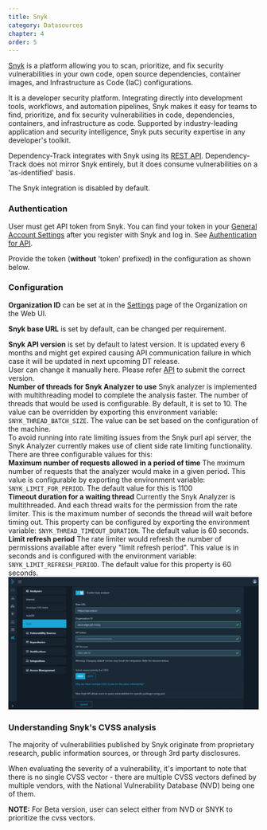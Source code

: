 ```yaml
---
title: Snyk
category: Datasources
chapter: 4
order: 5
---
```


[Snyk](https://security.snyk.io) is a platform allowing you to scan, prioritize, and fix security vulnerabilities in your own code, open source dependencies, container images, and Infrastructure as Code (IaC) configurations.

It is a developer security platform. Integrating directly into development tools, workflows, and automation pipelines, Snyk makes it easy for teams to find, prioritize, and fix security vulnerabilities in code, dependencies, containers, and infrastructure as code. Supported by industry-leading application and security intelligence, Snyk puts security expertise in any developer's toolkit.

Dependency-Track integrates with Snyk using its [REST API](https://apidocs.snyk.io/). Dependency-Track does not mirror Snyk entirely,
but it does consume vulnerabilities on a 'as-identified' basis.

The Snyk integration is disabled by default.

### Authentication

User must get API token from Snyk. You can find your token in your [General Account Settings](https://snyk.io/account/) after you register with Snyk and log in. See [Authentication for API](https://docs.snyk.io/snyk-api-info/authentication-for-api).

Provide the token (**without** 'token' prefixed) in the configuration as shown below.

### Configuration

**Organization ID** can be set at in the [Settings](https://docs.snyk.io/products/snyk-code/cli-for-snyk-code/before-you-start-set-the-organization-for-the-cli-tests/finding-the-snyk-id-and-internal-name-of-an-organization) page of the Organization on the Web UI.

**Snyk base URL** is set by default, can be changed per requirement.

**Snyk API version** is set by default to latest version. It is updated every 6 months and might get expired causing API communication failure in which case it will be updated in next upcoming DT release.<br/>
User can change it manually here. Please refer [API](https://apidocs.snyk.io/?version=2022-10-06#overview) to submit the correct version.<br/>
**Number of threads for Snyk Analyzer to use** Snyk analyzer is implemented with multithreading model to complete the analysis faster. The number of threads that would be used is configurable. By default, it is set to 10. The value can be overridden by exporting this environment variable: `SNYK_THREAD_BATCH_SIZE`. The value can be set based on the configuration of the machine. <br/>
To avoid running into rate limiting issues from the Snyk purl api server, the Snyk Analyzer currently makes use of client side rate limiting functionality. There are three configurable values for this: <br/>
**Maximum number of requests allowed in a period of time** The mximum number of requests that the analyzer would make in a given period. This value is configurable by exporting the environment variable: `SNYK_LIMIT_FOR_PERIOD`. The default value for this is 1100<br/>
**Timeout duration for a waiting thread** Currently the Snyk Analyzer is multithreaded. And each thread waits for the permission from the rate limiter. This is the maximum number of seconds the thread will wait before timing out. This property can be configured by exporting the environment variable: `SNYK_THREAD_TIMEOUT_DURATION`. The default value is 60 seconds.<br/>
**Limit refresh period** The rate limiter would refresh the number of permissions available after every "limit refresh period". This value is in seconds and is configured with the environment variable: `SNYK_LIMIT_REFRESH_PERIOD`. The default value for this property is 60 seconds.<br/>
![](../../images/snyk-configuration.png)

### Understanding Snyk's CVSS analysis

The majority of vulnerabilities published by Snyk originate from proprietary research, public information sources, or through 3rd party disclosures.

When evaluating the severity of a vulnerability, it's important to note that there is no single CVSS vector - there are multiple CVSS vectors defined by multiple vendors, with the National Vulnerability Database (NVD) being one of them.

**NOTE:** For Beta version, user can select either from NVD or SNYK to prioritize the cvss vectors.